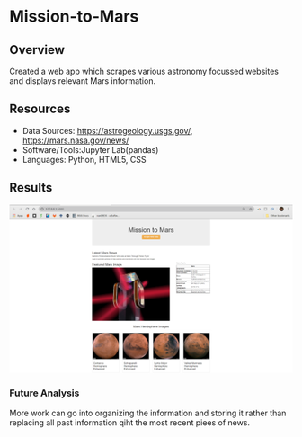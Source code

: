 # Mission-to-Mars
## Overview
Created a web app which scrapes various astronomy focussed websites and displays relevant Mars information.

## Resources
- Data Sources: https://astrogeology.usgs.gov/, https://mars.nasa.gov/news/
- Software/Tools:Jupyter Lab(pandas)
- Languages: Python, HTML5, CSS

## Results
![](https://github.com/JasmeerSangha/Mission-to-Mars/blob/master/webapp.png)
### Future Analysis ###
More work can go into organizing the information and storing it rather than replacing all past information qiht the most recent piees of news.
